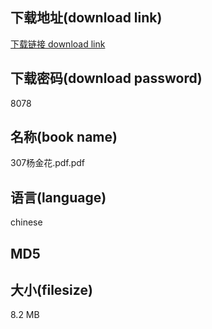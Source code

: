 ## 下载地址(download link)
[下载链接 download link](https://tutu365.netlify.app/?s=307%E6%9D%A8%E9%87%91%E8%8A%B1.pdf)

## 下载密码(download password)
8078

## 名称(book name)
307杨金花.pdf.pdf

## 语言(language)
chinese

## MD5


## 大小(filesize)
8.2 MB
